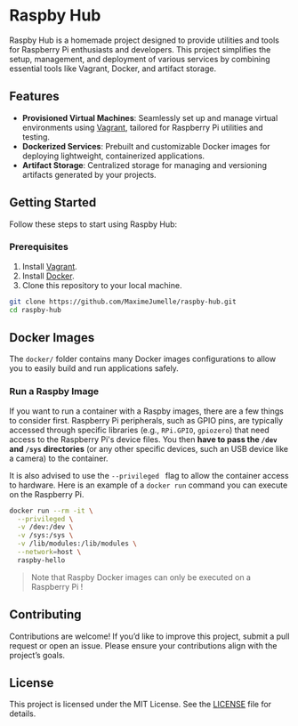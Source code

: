 # Raspby Hub

Raspby Hub is a homemade project designed to provide utilities and tools for Raspberry Pi enthusiasts and developers. This project simplifies the setup, management, and deployment of various services by combining essential tools like Vagrant, Docker, and artifact storage.

## Features

- **Provisioned Virtual Machines**: Seamlessly set up and manage virtual environments using [Vagrant](https://www.vagrantup.com/), tailored for Raspberry Pi utilities and testing.
- **Dockerized Services**: Prebuilt and customizable Docker images for deploying lightweight, containerized applications.
- **Artifact Storage**: Centralized storage for managing and versioning artifacts generated by your projects.

## Getting Started

Follow these steps to start using Raspby Hub:

### Prerequisites

1. Install [Vagrant](https://www.vagrantup.com/).
2. Install [Docker](https://www.docker.com/).
3. Clone this repository to your local machine.

```bash
git clone https://github.com/MaximeJumelle/raspby-hub.git
cd raspby-hub
```

## Docker Images

The `docker/` folder contains many Docker images configurations to allow you to easily build and run applications safely.

### Run a Raspby Image

If you want to run a container with a Raspby images, there are a few things to consider first. Raspberry Pi peripherals, such as GPIO pins, are typically accessed through specific libraries (e.g., `RPi.GPIO`, `gpiozero`) that need access to the Raspberry Pi's device files. You then **have to pass the `/dev` and `/sys` directories** (or any other specific devices, such an USB device like a camera) to the container.

It is also advised to use the `--privileged ` flag to allow the container access to hardware. Here is an example of a `docker run` command you can execute on the Raspberry Pi.

```bash
docker run --rm -it \
  --privileged \
  -v /dev:/dev \
  -v /sys:/sys \
  -v /lib/modules:/lib/modules \
  --network=host \
  raspby-hello
```

> Note that Raspby Docker images can only be executed on a Raspberry Pi !

## Contributing

Contributions are welcome! If you’d like to improve this project, submit a pull request or open an issue. Please ensure your contributions align with the project’s goals.

## License

This project is licensed under the MIT License. See the [LICENSE](LICENSE) file for details.